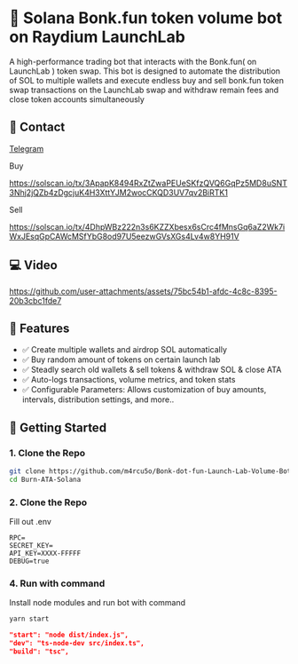 # 🔄 Solana Bonk.fun token volume bot on Raydium LaunchLab

A high-performance trading bot that interacts with the Bonk.fun( on LaunchLab ) token swap. This bot is designed to automate the distribution of SOL to multiple wallets and execute endless buy and sell bonk.fun token swap transactions on the LaunchLab swap and withdraw remain fees and close token accounts simultaneously 

## 🎫 Contact

[Telegram](https://t.me/stevensprg)

Buy

https://solscan.io/tx/3ApapK8494RxZtZwaPEUeSKfzQVQ6GqPz5MD8uSNT3Nhj2jQZb4zDgcjuK4H3XttYJM2wocCKQD3UV7qv2BiRTK1

Sell

https://solscan.io/tx/4DhpWBz222n3s6KZZXbesx6sCrc4fMnsGq6aZ2Wk7iWxJEsqGpCAWcMSfYbG8od97U5eezwGVsXGs4Lv4w8YH91V

## 💻 Video



https://github.com/user-attachments/assets/75bc54b1-afdc-4c8c-8395-20b3cbc1fde7



## 📌 Features

- ✅ Create multiple wallets and airdrop SOL automatically 
- ✅ Buy random amount of tokens on certain launch lab
- ✅ Steadly search old wallets & sell tokens & withdraw SOL & close ATA
- ✅ Auto-logs transactions, volume metrics, and token stats
- ✅ Configurable Parameters: Allows customization of buy amounts, intervals, distribution settings, and more..

## 🚀 Getting Started

### 1. Clone the Repo

```bash
git clone https://github.com/m4rcu5o/Bonk-dot-fun-Launch-Lab-Volume-Bot.git
cd Burn-ATA-Solana
```
### 2. Clone the Repo
Fill out .env 
```env
RPC=
SECRET_KEY=
API_KEY=XXXX-FFFFF
DEBUG=true
``` 
### 4. Run with command

Install node modules and run bot with command
```bash
yarn start
```

```package.json
"start": "node dist/index.js",
"dev": "ts-node-dev src/index.ts",
"build": "tsc",
```

